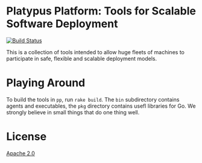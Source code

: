 # Platypus Platform: Tools for Scalable Software Deployment

[![Build Status](https://travis-ci.org/platypus-platform/pp.svg?branch=master)](https://travis-ci.org/platypus-platform/pp)

This is a collection of tools intended to allow huge fleets of machines to participate in safe, flexible and scalable deployment models.

# Playing Around

To build the tools in `pp`, run `rake build`. The `bin` subdirectory contains agents and executables, the `pkg` directory contains usefl libraries for Go. We strongly believe in small things that do one thing well.

# License

[Apache 2.0](http://www.apache.org/licenses/LICENSE-2.0.html)
